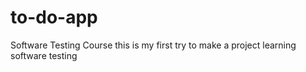 # to-do-app
Software Testing Course
this is my first try to make a project learning software testing
